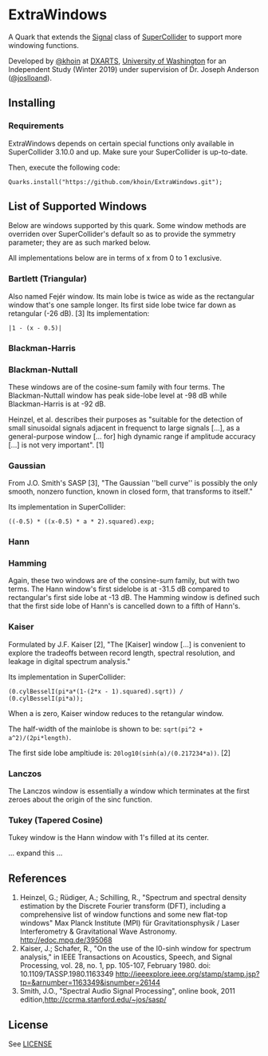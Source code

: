 # ExtraWindows

A Quark that extends the [Signal](http://doc.sccode.org/Classes/Signal.html) class of [SuperCollider](https://supercollider.github.io/) to support more windowing functions. 

Developed by [@khoin](https://github.com/khoin) at [DXARTS](https://dxarts.uw.edu/), [University of Washington](https://uw.edu/) for an Independent Study (Winter 2019) under supervision of Dr. Joseph Anderson ([@joslloand](https://github.com/joslloand)).

## Installing

### Requirements
ExtraWindows depends on certain special functions only available in SuperCollider 3.10.0 and up. Make sure your SuperCollider is up-to-date.

Then, execute the following code:
```supercollider
Quarks.install("https://github.com/khoin/ExtraWindows.git");
```

## List of Supported Windows

Below are windows supported by this quark. Some window methods are overriden over SuperCollider's default so as to provide the symmetry parameter; they are as such marked below.

All implementations below are in terms of x from 0 to 1 exclusive.

### Bartlett (Triangular) 

Also named Fejér window. Its main lobe is twice as wide as the rectangular window that's one sample longer. Its first side lobe twice far down as retangular (-26 dB). [3] Its implementation:

```
|1 - (x - 0.5)|
```

### Blackman-Harris
### Blackman-Nuttall

These windows are of the cosine-sum family with four terms. The Blackman-Nuttall window has peak side-lobe level at -98 dB while Blackman-Harris is at -92 dB.

Heinzel, et al. describes their purposes as "suitable for the detection of small sinusoidal signals adjacent in frequenct to large signals \[...\], as a general-purpose window \[... for\] high dynamic range if amplitude accuracy \[...\] is not very important". [1]

### Gaussian 
From J.O. Smith's SASP [3], "The Gaussian ''bell curve'' is possibly the only smooth, nonzero function, known in closed form, that transforms to itself."

Its implementation in SuperCollider:
```supercollider
((-0.5) * ((x-0.5) * a * 2).squared).exp;
```

### Hann 
### Hamming

Again, these two windows are of the consine-sum family, but with two terms. The Hann window's first sidelobe is at -31.5 dB compared to rectangular's first side lobe at -13 dB. The Hamming window is defined such that the first side lobe of Hann's is cancelled down to a fifth of Hann's.


### Kaiser
Formulated by J.F. Kaiser [2], "The \[Kaiser\] window \[...\] is convenient to explore the tradeoffs between record length, spectral resolution, and leakage in digital spectrum analysis."

Its implementation in SuperCollider:
```supercollider
(0.cylBesselI(pi*a*(1-(2*x - 1).squared).sqrt)) / (0.cylBesselI(pi*a));
```

When a is zero, Kaiser window reduces to the retangular window.

The half-width of the mainlobe is shown to be: `sqrt(pi^2 + a^2)/(2pi*length)`.

The first side lobe ampltiude is: `20log10(sinh(a)/(0.217234*a))`. [2]

### Lanczos

The Lanczos window is essentially a window which terminates at the first zeroes about the origin of the sinc function.

### Tukey (Tapered Cosine)

Tukey window is the Hann window with 1's filled at its center.

... expand this ...

## References

1. Heinzel, G.; Rüdiger, A.; Schilling, R., "Spectrum and spectral density estimation by the Discrete Fourier transform (DFT), including a comprehensive list of window functions and some new flat-top windows" Max Planck Institute (MPI) für Gravitationsphysik / Laser Interferometry & Gravitational Wave Astronomy. http://edoc.mpg.de/395068
2. Kaiser, J.; Schafer, R., "On the use of the I0-sinh window for spectrum analysis," in IEEE Transactions on Acoustics, Speech, and Signal Processing, vol. 28, no. 1, pp. 105-107, February 1980. doi: 10.1109/TASSP.1980.1163349 http://ieeexplore.ieee.org/stamp/stamp.jsp?tp=&arnumber=1163349&isnumber=26144
3. Smith, J.O., "Spectral Audio Signal Processing", online book, 2011 edition,http://ccrma.stanford.edu/~jos/sasp/

## License

See [LICENSE](LICENSE)